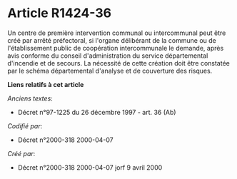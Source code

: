 # Article R1424-36

Un centre de première intervention communal ou intercommunal peut être créé par arrêté préfectoral, si l'organe délibérant de
la commune ou de l'établissement public de coopération intercommunale le demande, après avis conforme du conseil
d'administration du service départemental d'incendie et de secours. La nécessité de cette création doit être constatée par le
schéma départemental d'analyse et de couverture des risques.

**Liens relatifs à cet article**

_Anciens textes_:

  - Décret n°97-1225 du 26 décembre 1997 - art. 36 (Ab)

_Codifié par_:

  - Décret n°2000-318 2000-04-07

_Créé par_:

  - Décret n°2000-318 2000-04-07 jorf 9 avril 2000
